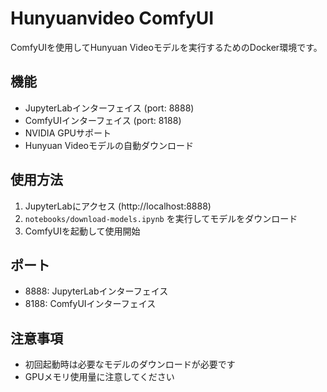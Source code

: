 # Hunyuanvideo ComfyUI

ComfyUIを使用してHunyuan Videoモデルを実行するためのDocker環境です。

## 機能

- JupyterLabインターフェイス (port: 8888)
- ComfyUIインターフェイス (port: 8188)
- NVIDIA GPUサポート
- Hunyuan Videoモデルの自動ダウンロード

## 使用方法

1. JupyterLabにアクセス (http://localhost:8888)
2. `notebooks/download-models.ipynb` を実行してモデルをダウンロード
3. ComfyUIを起動して使用開始

## ポート

- 8888: JupyterLabインターフェイス
- 8188: ComfyUIインターフェイス

## 注意事項

- 初回起動時は必要なモデルのダウンロードが必要です
- GPUメモリ使用量に注意してください
